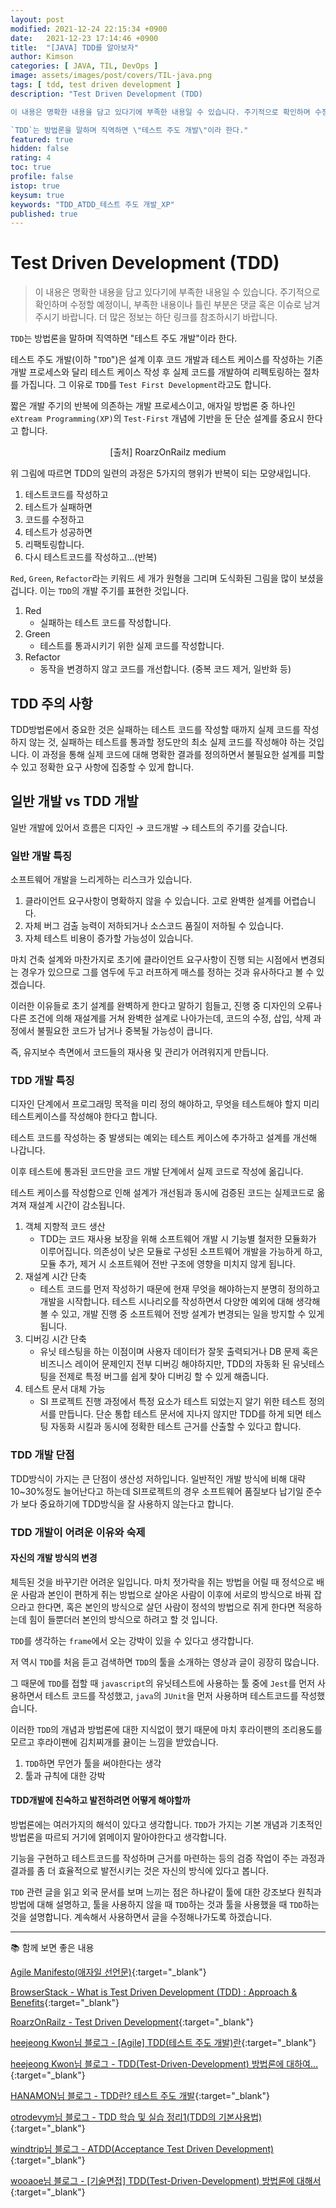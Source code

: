 ```yaml
---
layout: post
modified: 2021-12-24 22:15:34 +0900
date:   2021-12-23 17:14:46 +0900
title:  "[JAVA] TDD를 알아보자"
author: Kimson
categories: [ JAVA, TIL, DevOps ]
image: assets/images/post/covers/TIL-java.png
tags: [ tdd, test driven development ]
description: "Test Driven Development (TDD)

이 내용은 명확한 내용을 담고 있다기에 부족한 내용일 수 있습니다. 주기적으로 확인하며 수정할 예정이니, 부족한 내용이나 틀린 부분은 댓글 혹은 이슈로 남겨주시기 바랍니다. 더 많은 정보는 하단 링크를 참조하시기 바랍니다.

`TDD`는 방법론을 말하며 직역하면 \"테스트 주도 개발\"이라 한다."
featured: true
hidden: false
rating: 4
toc: true
profile: false
istop: true
keysum: true
keywords: "TDD_ATDD_테스트 주도 개발_XP"
published: true
---
```


# Test Driven Development (TDD)

> 이 내용은 명확한 내용을 담고 있다기에 부족한 내용일 수 있습니다. 주기적으로 확인하며 수정할 예정이니, 부족한 내용이나 틀린 부분은 댓글 혹은 이슈로 남겨주시기 바랍니다. 더 많은 정보는 하단 링크를 참조하시기 바랍니다.

`TDD`는 방법론을 말하며 직역하면 "테스트 주도 개발"이라 한다.

테스트 주도 개발(이하 "`TDD`")은 설계 이후 코드 개발과 테스트 케이스를 작성하는 기존 개발 프로세스와 달리 테스트 케이스 작성 후 실제 코드를 개발하여 리펙토링하는 절차를 가집니다. 그 이유로 `TDD`를 `Test First Development`라고도 합니다.

짧은 개발 주기의 반복에 의존하는 개발 프로세스이고, 애자일 방법론 중 하나인 `eXtream Programming(XP)`의 `Test-First` 개념에 기반을 둔 단순 설계를 중요시 한다고 합니다.

<div align="center">
    <figure class="d-inline-block">
        <img src="https://miro.medium.com/max/384/1*rvV11YOy8YJtiY1cjTTE6g.png" alt="" title="TDD개념">
        <figcaption>[출처] RoarzOnRailz medium</figcaption>
    </figure>
</div>

위 그림에 따르면 TDD의 일련의 과정은 5가지의 행위가 반복이 되는 모양새입니다.

1. 테스트코드를 작성하고
2. 테스트가 실패하면
3. 코드를 수정하고
4. 테스트가 성공하면
5. 리팩토링합니다.
6. 다시 테스트코드를 작성하고...(반복)


`Red`, `Green`, `Refactor`라는 키워드 세 개가 원형을 그리며 도식화된 그림을 많이 보셨을 겁니다. 이는 `TDD`의 개발 주기를 표현한 것입니다.

1. Red
   - 실패하는 테스트 코드를 작성합니다.
2. Green
   - 테스트를 통과시키기 위한 실제 코드를 작성합니다.
3. Refactor
   - 동작을 변경하지 않고 코드를 개선합니다. (중복 코드 제거, 일반화 등)

## TDD 주의 사항

TDD방법론에서 중요한 것은 실패하는 테스트 코드를 작성할 때까지 실제 코드를 작성하지 않는 것, 실패하는 테스트를 통과할 정도만의 최소 실제 코드를 작성해야 하는 것입니다. 이 과정을 통해 실제 코드에 대해 명확한 결과를 정의하면서 불필요한 설계를 피할 수 있고 정확한 요구 사항에 집중할 수 있게 합니다.

## 일반 개발 vs TDD 개발

일반 개발에 있어서 흐름은 디자인 &#8594; 코드개발 &#8594; 테스트의 주기를 갖습니다.

### 일반 개발 특징

소프트웨어 개발을 느리게하는 리스크가 있습니다.

1. 클라이언트 요구사항이 명확하지 않을 수 있습니다. 고로 완벽한 설계를 어렵습니다.
2. 자체 버그 검출 능력이 저하되거나 소스코드 품질이 저하될 수 있습니다.
3. 자체 테스트 비용이 증가할 가능성이 있습니다.

마치 건축 설계와 마찬가지로 초기에 클라이언트 요구사항이 진행 되는 시점에서 변경되는 경우가 있으므로 그를 염두에 두고 러프하게 매스를 정하는 것과 유사하다고 볼 수 있겠습니다.

이러한 이유들로 초기 설계를 완벽하게 한다고 말하기 힘들고, 진행 중 디자인의 오류나 다른 조건에 의해 재설계를 거쳐 완벽한 설계로 나아가는데, 코드의 수정, 삽입, 삭제 과정에서 불필요한 코드가 남거나 중복될 가능성이 큽니다.

즉, 유지보수 측면에서 코드들의 재사용 및 관리가 어려워지게 만듭니다.

### TDD 개발 특징

디자인 단계에서 프로그래밍 목적을 미리 정의 해야하고, 무엇을 테스트해야 할지 미리 테스트케이스를 작성해야 한다고 합니다.

테스트 코드를 작성하는 중 발생되는 예외는 테스트 케이스에 추가하고 설계를 개선해 나갑니다.

이후 테스트에 통과된 코드만을 코드 개발 단계에서 실제 코드로 작성에 옮깁니다.

테스트 케이스를 작성함으로 인해 설계가 개선됨과 동시에 검증된 코드는 실제코드로 옮겨져 재설계 시간이 감소됩니다.

1. 객체 지향적 코드 생산
   - TDD는 코드 재사용 보장을 위해 소프트웨어 개발 시 기능별 철저한 모듈화가 이루어집니다. 의존성이 낮은 모듈로 구성된 소프트웨어 개발을 가능하게 하고, 모듈 추가, 제거 시 소프트웨어 전반 구조에 영향을 미치지 않게 됩니다.
2. 재설계 시간 단축
   - 테스트 코드를 먼저 작성하기 때문에 현재 무엇을 해야하는지 분명히 정의하고 개발을 시작합니다. 테스트 시나리오를 작성하면서 다양한 예외에 대해 생각해 볼 수 있고, 개발 진행 중 소프트웨어 전방 설계가 변경되는 일을 방지할 수 있게 됩니다.
3. 디버깅 시간 단축
   - 유닛 테스팅을 하는 이점이며 사용자 데이터가 잘못 출력되거나 DB 문제 혹은 비즈니스 레이어 문제인지 전부 디버깅 해야하지만, TDD의 자동화 된 유닛테스팅을 전제로 특정 버그를 쉽게 찾아 디버깅 할 수 있게 해줍니다.
4. 테스트 문서 대체 가능
   - SI 프로젝트 진행 과정에서 특정 요소가 테스트 되었는지 알기 위한 테스트 정의서를 만듭니다. 단순 통합 테스트 문서에 지나지 않지만 TDD를 하게 되면 테스팅 자동화 시킬과 동시에 정확한 테스트 근거를 산출할 수 있다고 합니다.

### TDD 개발 단점

TDD방식이 가지는 큰 단점이 생산성 저하입니다. 일반적인 개발 방식에 비해 대략 10~30%정도 늘어난다고 하는데 SI프로젝트의 경우 소프트웨어 품질보다 납기일 준수가 보다 중요하기에 TDD방식을 잘 사용하지 않는다고 합니다.

### TDD 개발이 어려운 이유와 숙제

#### 자신의 개발 방식의 변경

체득된 것을 바꾸기란 어려운 일입니다. 마치 젓가락을 쥐는 방법을 어릴 때 정석으로 배운 사람과 본인이 편하게 쥐는 방법으로 살아온 사람이 이후에 서로의 방식으로 바꿔 잡으라고 한다면, 혹은 본인의 방식으로 살던 사람이 정석의 방법으로 쥐게 한다면 적응하는데 힘이 들뿐더러 본인의 방식으로 하려고 할 것 입니다.

`TDD`를 생각하는 `frame`에서 오는 강박이 있을 수 있다고 생각합니다.

저 역시 `TDD`를 처음 듣고 검색하면 `TDD`의 툴을 소개하는 영상과 글이 굉장히 많습니다.

그 때문에 `TDD`를 접할 때 `javascript`의 유닛테스트에 사용하는 툴 중에 `Jest`를 먼저 사용하면서 테스트 코드를 작성했고, `java`의 `JUnit`을 먼저 사용하며 테스트코드를 작성했습니다.

이러한 `TDD`의 개념과 방법론에 대한 지식없이 했기 때문에 마치 후라이팬의 조리용도를 모르고 후라이팬에 김치찌개를 끓이는 느낌을 받았습니다.

1. `TDD`하면 무언가 툴을 써야한다는 생각
2. 툴과 규칙에 대한 강박

#### TDD개발에 친숙하고 발전하려면 어떻게 해야할까

방법론에는 여러가지의 해석이 있다고 생각합니다. `TDD`가 가지는 기본 개념과 기초적인 방법론을 따르되 거기에 얽메이지 말아야한다고 생각합니다.

기능을 구현하고 테스트코드를 작성하며 근거를 마련하는 등의 검증 작업이 주는 과정과 결과를 좀 더 효율적으로 발전시키는 것은 자신의 방식에 있다고 봅니다.

`TDD` 관련 글을 읽고 외국 문서를 보며 느끼는 점은 하나같이 툴에 대한 강조보다 원칙과 방법에 대해 설명하고, 툴을 사용하지 않을 때 `TDD`하는 것과 툴을 사용했을 때 `TDD`하는 것을 설명합니다. 계속해서 사용하면서 글을 수정해나가도록 하겠습니다.

-----

📚 함께 보면 좋은 내용

[Agile Manifesto(애자일 선언문)](https://agilemanifesto.org/){:target="_blank"}

[BrowserStack - What is Test Driven Development (TDD) : Approach & Benefits](https://www.browserstack.com/guide/what-is-test-driven-development){:target="_blank"}

[RoarzOnRailz - Test Driven Development](https://medium.com/thelearningcurve/test-driven-development-24be406e185c){:target="_blank"}

[heejeong Kwon님 블로그 - [Agile] TDD(테스트 주도 개발)란](https://gmlwjd9405.github.io/2018/06/03/agile-tdd.html){:target="_blank"}

[heejeong Kwon님 블로그 - TDD(Test-Driven-Development) 방법론에 대하여…](http://clipsoft.co.kr/wp/blog/tddtest-driven-development-%EB%B0%A9%EB%B2%95%EB%A1%A0/){:target="_blank"}

[HANAMON님 블로그 - TDD란? 테스트 주도 개발](https://hanamon.kr/tdd%EB%9E%80-%ED%85%8C%EC%8A%A4%ED%8A%B8-%EC%A3%BC%EB%8F%84-%EA%B0%9C%EB%B0%9C/){:target="_blank"}

[otrodevym님 블로그 - TDD 학습 및 실습 정리1(TDD의 기본사용법)](https://otrodevym.tistory.com/entry/TDD-%ED%95%99%EC%8A%B5-%EB%B0%8F-%EC%8B%A4%EC%8A%B5-%EC%A0%95%EB%A6%AC1){:target="_blank"}

[windtrip님 블로그 - ATDD(Acceptance Test Driven Development)](https://velog.io/@windtrip/ATDDAcceptance-Test-Driven-Development){:target="_blank"}

[wooaoe님 블로그 - [기술면접] TDD(Test-Driven-Development) 방법론에 대해서](https://wooaoe.tistory.com/33){:target="_blank"}